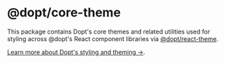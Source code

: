 # @dopt/core-theme

This package contains Dopt's core themes and related utilities used for styling across @dopt's React component libraries via [@dopt/react-theme](https://www.npmjs.com/package/@dopt/react-theme).

[Learn more about Dopt's styling and theming →](https://docs.dopt.com/components/styling/).
